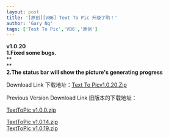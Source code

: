 ```yaml
---
layout: post
title: '[原创][VB6] Text To Pic 升级了哟！'
author: 'Gary Ng'
tags: ['Text To Pic','VB6','原创']
---
```


  
 **v1.0.20**  
 **1.Fixed some bugs.**  
 **  
**  
 **2.The status bar will show the picture's generating progress**  
  
  
  
  
  
  
 Download Link 下载地址：[Text To
Pic](http://www.blogger.com/goog_2019783136)[v1.0.20.Zip](http://dl.dropbox.com/u/43619472/%E6%89%B9%E5%A4%84%E7%90%86/VB6/TextToPic/TextToPic.zip)  
  
  
 Previous Version Download Link 旧版本的下载地址：  
  
  
  
  
  
 [TextToPic
v1.0.0.zip](http://dl.dropbox.com/u/43619472/%E6%89%B9%E5%A4%84%E7%90%86/VB6/TextToPic/TextToPic%20v1.0.0.zip)  
  
  
 [TextToPic
v1.0.14.zip](http://dl.dropbox.com/u/43619472/%E6%89%B9%E5%A4%84%E7%90%86/VB6/TextToPic/TextToPic%201.0.14.zip)  
 [TextToPic
v1.0.19.zip](http://dl.dropbox.com/u/43619472/%E6%89%B9%E5%A4%84%E7%90%86/VB6/TextToPic/TextToPic1.0.19.zip)  
  
  
  

